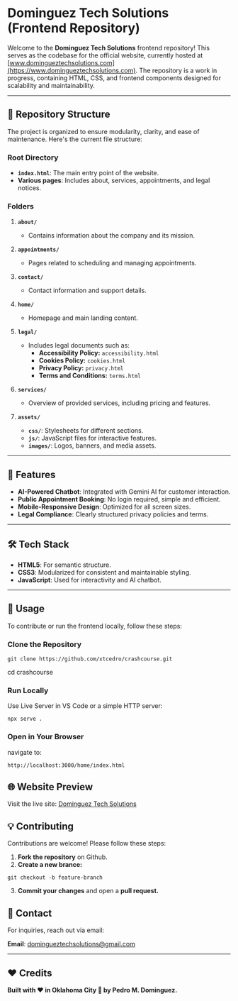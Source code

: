 # Dominguez Tech Solutions (Frontend Repository)

Welcome to the **Dominguez Tech Solutions** frontend repository! This serves as the codebase for the official website, currently hosted at [www.domingueztechsolutions.com](https://www.domingueztechsolutions.com). The repository is a work in progress, containing HTML, CSS, and frontend components designed for scalability and maintainability.

---

## 📂 Repository Structure

The project is organized to ensure modularity, clarity, and ease of maintenance. Here's the current file structure:

### Root Directory
- **`index.html`**: The main entry point of the website.
- **Various pages**: Includes about, services, appointments, and legal notices.

### Folders
1. **`about/`**  
   - Contains information about the company and its mission.

2. **`appointments/`**  
   - Pages related to scheduling and managing appointments.

3. **`contact/`**  
   - Contact information and support details.

4. **`home/`**  
   - Homepage and main landing content.

5. **`legal/`**  
   - Includes legal documents such as:  
     - **Accessibility Policy:** `accessibility.html`  
     - **Cookies Policy:** `cookies.html`  
     - **Privacy Policy:** `privacy.html`  
     - **Terms and Conditions:** `terms.html`  

6. **`services/`**  
   - Overview of provided services, including pricing and features.

7. **`assets/`**  
   - **`css/`**: Stylesheets for different sections.  
   - **`js/`**: JavaScript files for interactive features.  
   - **`images/`**: Logos, banners, and media assets.  

---

## 🌟 Features

- **AI-Powered Chatbot**: Integrated with Gemini AI for customer interaction.
- **Public Appointment Booking**: No login required, simple and efficient.
- **Mobile-Responsive Design**: Optimized for all screen sizes.
- **Legal Compliance**: Clearly structured privacy policies and terms.

---

## 🛠️ Tech Stack

- **HTML5**: For semantic structure.
- **CSS3**: Modularized for consistent and maintainable styling.
- **JavaScript**: Used for interactivity and AI chatbot.

---

## 🚀 Usage

To contribute or run the frontend locally, follow these steps:

### Clone the Repository

```
git clone https://github.com/xtcedro/crashcourse.git
```
cd crashcourse

### Run Locally

Use Live Server in VS Code or a simple HTTP server:

```
npx serve .
```
### Open in Your Browser
navigate to: 
```
http://localhost:3000/home/index.html
```
## 🌐 Website Preview
Visit the live site: [Dominguez Tech Solutions](https://www.domingueztechsolutions.com)

## 💡 Contributing
Contributions are welcome! Please follow these steps:
1. **Fork the repository** on Github.
2. **Create a new brance:**
```
git checkout -b feature-branch
```
3. **Commit your changes** and open a **pull request.**

## 📧 Contact

For inquiries, reach out via email:

**Email**: [domingueztechsolutions@gmail.com](mailto:domingueztechsolutions@gmail.com)

---

## ❤️ Credits

**Built with ❤️ in Oklahoma City 🌆 by Pedro M. Dominguez.**

